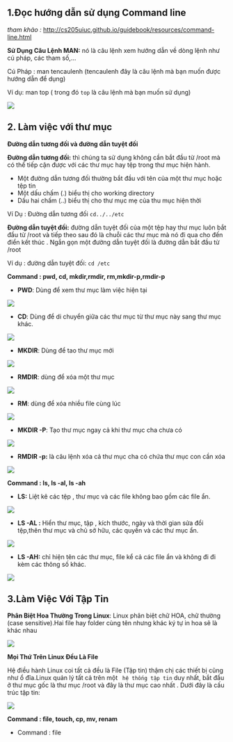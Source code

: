 ## 1.Đọc hướng dẫn sử dụng Command line 

*tham khảo :* http://cs205uiuc.github.io/guidebook/resources/command-line.html

**Sử Dụng Câu Lệnh MAN:** nó là câu lệnh xem hướng dẫn về dòng lệnh như cú pháp, các tham số,...

Cú Pháp : man tencaulenh (tencaulenh đây là câu lệnh mà bạn muốn được hướng dẫn để dụng)

Ví dụ: man top ( trong đó `top` là câu lệnh mà bạn muốn sử dụng) 

<img src="https://i.imgur.com/Cl0IbuW.png">

## 2. Làm việc với thư mục

**Đường dẫn tương đối và đường dẫn tuyệt đối**

**Đường dẫn tương đối:** thì chúng ta sử dụng không cần bắt đầu từ /root mà có thể tiếp cận được với các thư mục hay tệp trong thư mục hiện hành.
 - Một đường dẫn tương đối thường bắt đầu với tên của một thư mục hoặc tệp tin 
 - Một dấu chấm (.) biểu thị cho working directory
 - Dấu hai chấm (..) biểu thị cho thư mục mẹ của thu mục hiện thời
 
 Ví Dụ : Đường dẫn tương đối  `cd../../etc`


**Đường dẫn tuyệt đối:** đường dẫn tuyệt đối của một tệp hay thư mục luôn bắt đầu từ /root và tiếp theo sau đó là chuỗi các thư mục mà nó đi qua cho đến điển kết thúc . Ngắn gọn một đường dẫn tuyệt đối là đường dẫn bắt đầu từ /root 

Ví dụ : đường dẫn tuyệt đối: `cd /etc`

**Command : pwd, cd, mkdir,rmdir, rm,mkdir-p,rmdir-p**

- **PWD**: Dùng để xem thư mục làm việc hiện tại

<img src="https://i.imgur.com/V2C1cNP.png">

- **CD**: Dùng để di chuyển giữa các thư mục từ thư mục này sang thư mục khác.

<img src="https://i.imgur.com/yXVdcX9.png">

- **MKDIR**: Dùng để tao thư mục mới

<img src="https://i.imgur.com/C2h99Zb.png">

- **RMDIR**: dùng để xóa một thư mục 

<img src="https://i.imgur.com/M18bxjY.png">

- **RM**: dùng để xóa nhiều file cùng lúc

<img src="https://i.imgur.com/luT4maq.png">

- **MKDIR -P**: Tạo thư mục ngay cả khi thư mục cha chưa có

<img src="https://i.imgur.com/hW0dEYM.png">

- **RMDIR -p:** là câu lệnh xóa cả thư mục cha có chứa thư mục con cần xóa

<img src="https://i.imgur.com/Y21awKH.png">

**Command : ls, ls -al, ls -ah**

- **LS:** Liệt kê các tệp , thư mục và các file không bao gồm các file ẩn.

<img src="https://i.imgur.com/P30kUlr.png"> 

- **LS -AL :** Hiển thư mục, tập , kích thước, ngày và thời gian sửa đổi tệp,thên thư mục và chủ sở hữu, các quyền và các thư mục ẩn.

<img src="https://i.imgur.com/eGUtRqz.png">

- **LS -AH:** chỉ hiện tên các thư mục, file kể cả các file ẩn và không đi đi kèm các thông số khác.

<img src="https://i.imgur.com/Bgo8mD4.png">

## 3.Làm Việc Với Tập Tin

**Phân Biệt Hoa Thường Trong Linux**: Linux phân biệt chữ HOA, chữ thường (case sensitive).Hai file hay folder cùng tên nhưng khác ký tự in hoa sẽ là khác nhau

<img src="https://i.imgur.com/FJX9jfd.png">

**Mọi Thứ Trên Linux Đều Là File**

Hệ điều hành Linux coi tất cả đều là File (Tập tin) thậm chị các thiết bị cũng như ổ đĩa.Linux quản lý tất cả trên một ` hệ thống tập tin` duy nhất, bắt đầu ở thư mục gốc là thư mục /root và đây là thư mục cao nhất . Dưới đây là cấu trúc tập tin:

<img src="https://camo.githubusercontent.com/8cebe5760f0db21f07466e7ba6157f7f10260917/68747470733a2f2f7777772e676f6369742e766e2f77702d636f6e74656e742f75706c6f6164732f323031322f31302f6361752d747275632d7468752d6d75632d6c696e75782e6a7067">

**Command : file, touch, cp, mv, renam**

- Command : file
